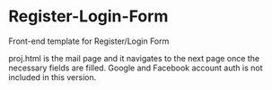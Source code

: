 # Register-Login-Form
Front-end template for Register/Login Form


proj.html is the mail page and it navigates to the next page once the necessary fields are filled. Google and Facebook account auth is not included in this version.
